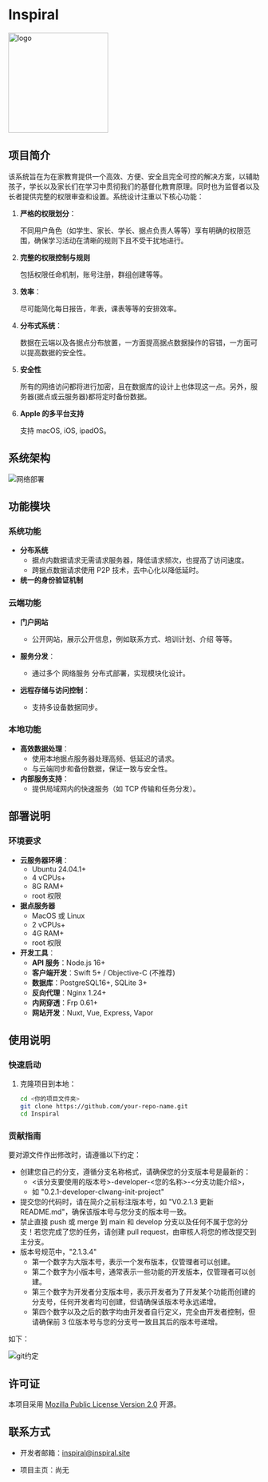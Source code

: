 # Inspiral

<img src="./Icons/Icon-macOS/icon_512x512.png" alt="logo" width="200" height="200" />

## 项目简介

该系统旨在为在家教育提供一个高效、方便、安全且完全可控的解决方案，以辅助孩子，学长以及家长们在学习中贯彻我们的基督化教育原理。同时也为监督者以及长者提供完整的权限审查和设置。系统设计注重以下核心功能：



1. **严格的权限划分**：

   不同用户角色（如学生、家长、学长、据点负责人等等）享有明确的权限范围，确保学习活动在清晰的规则下且不受干扰地进行。

2. **完整的权限控制与规则**

   包括权限任命机制，账号注册，群组创建等等。

3. **效率**：

   尽可能简化每日报告，年表，课表等等的安排效率。

4. **分布式系统**：

   数据在云端以及各据点分布放置，一方面提高据点数据操作的容错，一方面可以提高数据的安全性。

5. **安全性**

   所有的网络访问都将进行加密，且在数据库的设计上也体现这一点。另外，服务器(据点或云服务器)都将定时备份数据。

6. **Apple 的多平台支持**

   支持 macOS, iOS, ipadOS。
   
   

## 系统架构

![网络部署](./diagrams/1.网络部署.png)



## 功能模块

### 系统功能

* **分布系统**
  * 据点内数据请求无需请求服务器，降低请求频次，也提高了访问速度。
  * 跨据点数据请求使用 P2P 技术，去中心化以降低延时。
* **统一的身份验证机制**

### 云端功能

- **门户网站**
  - 公开网站，展示公开信息，例如联系方式、培训计划、介绍 等等。
  
- **服务分发**：
  - 通过多个 网络服务 分布式部署，实现模块化设计。
- **远程存储与访问控制**：
  - 支持多设备数据同步。

### 本地功能
- **高效数据处理**：
  - 使用本地据点服务器处理高频、低延迟的请求。
  - 与云端同步和备份数据，保证一致与安全性。
- **内部服务支持**：
  - 提供局域网内的快速服务（如 TCP 传输和任务分发）。



## 部署说明

### 环境要求

- **云服务器环境**：
  - Ubuntu 24.04.1+
  - 4 vCPUs+
  - 8G RAM+
  - root 权限
- **据点服务器**
  - MacOS 或 Linux
  - 2 vCPUs+
  - 4G RAM+
  - root 权限
- **开发工具**：
  - **API 服务**：Node.js 16+
  - **客户端开发**：Swift 5+ / Objective-C (不推荐)
  - **数据库**：PostgreSQL16+, SQLite 3+
  - **反向代理**：Nginx 1.24+
  - **内网穿透**：Frp 0.61+
  - **网站开发**：Nuxt, Vue, Express, Vapor



## 使用说明

### 快速启动
1. 克隆项目到本地：
   ```bash
   cd <你的项目文件夹>
   git clone https://github.com/your-repo-name.git
   cd Inspiral
   ```


### **贡献指南**

 要对源文件作出修改时，请遵循以下约定：

* 创建您自己的分支，遵循分支名称格式，请确保您的分支版本号是最新的：
  * <该分支要使用的版本号>-developer-<您的名称>-<分支功能介绍>，
  * 如 "0.2.1-developer-clwang-init-project"
* 提交您的代码时，请在简介之前标注版本号，如 "V0.2.1.3 更新 README.md"，确保该版本号与您分支的版本号一致。
* 禁止直接 push 或 merge 到 main 和 develop 分支以及任何不属于您的分支！若您完成了您的任务，请创建 pull request，由审核人将您的修改提交到主分支。
* 版本号规范中，"2.1.3.4"
  * 第一个数字为大版本号，表示一个发布版本，仅管理者可以创建。
  * 第二个数字为小版本号，通常表示一些功能的开发版本，仅管理者可以创建。
  * 第三个数字为开发者分支版本号，表示开发者为了开发某个功能而创建的分支号，任何开发者均可创建，但请确保该版本号永远递增。
  * 第四个数字以及之后的数字均由开发者自行定义，完全由开发者控制，但请确保前 3 位版本号与您的分支号一致且其后的版本号递增。

如下：

![git约定](./diagrams/2.git约定.png)

## **许可证**

本项目采用 [Mozilla Public License Version 2.0](LICENSE) 开源。



## **联系方式**

* 开发者邮箱：inspiral@inspiral.site

* 项目主页：尚无
